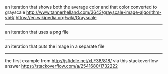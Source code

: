 an iteration that shows both the average color and that color converted to grayscale
http://www.tannerhelland.com/3643/grayscale-image-algorithm-vb6/
https://en.wikipedia.org/wiki/Grayscale

---

an iteration that uses a png file

---

an iteration that puts the image in a separate file

---

the first example from http://jsfiddle.net/xLF38/818/ via this stackoverflow answer https://stackoverflow.com/a/2541680/1732222